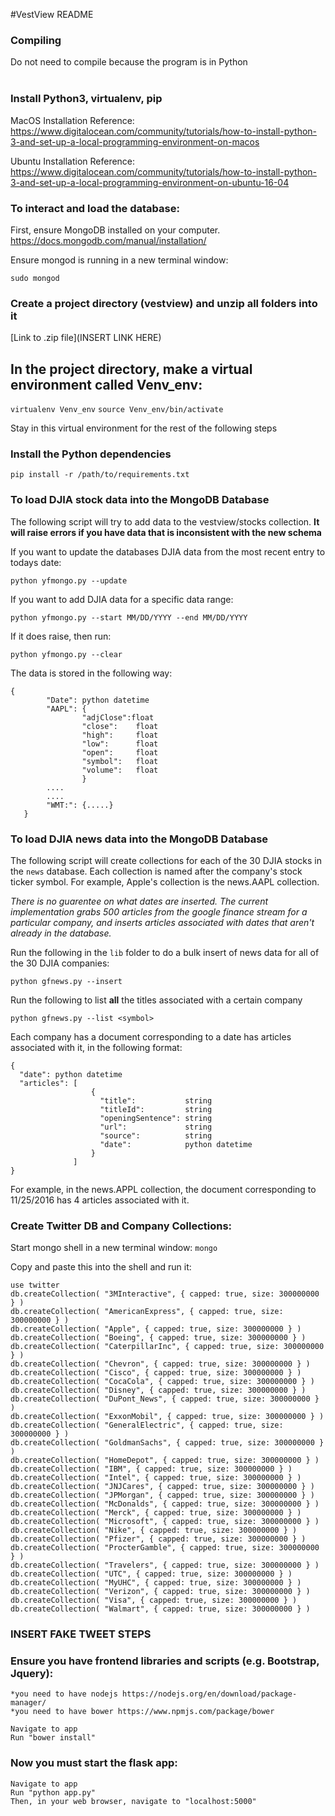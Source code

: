 #VestView README

### Compiling <br/>
   Do not need to compile because the program is in Python<br/>
   <br/>

### Install Python3, virtualenv, pip
MacOS Installation Reference: https://www.digitalocean.com/community/tutorials/how-to-install-python-3-and-set-up-a-local-programming-environment-on-macos

Ubuntu Installation Reference: https://www.digitalocean.com/community/tutorials/how-to-install-python-3-and-set-up-a-local-programming-environment-on-ubuntu-16-04

### To interact and load the database:
First, ensure MongoDB installed on your computer.
https://docs.mongodb.com/manual/installation/

Ensure mongod is running in a new terminal window:

  	sudo mongod

### Create a project directory (vestview) and unzip all folders into it
[Link to .zip file](INSERT LINK HERE)

## In the project directory, make a virtual environment called Venv_env:
`virtualenv Venv_env`
`source Venv_env/bin/activate`

Stay in this virtual environment for the rest of the following steps

### Install the Python dependencies

	pip install -r /path/to/requirements.txt

### To load DJIA stock data into the MongoDB Database

The following script will try to add data to the vestview/stocks collection. **It will raise errors if you have data that is inconsistent with the new schema**

If you want to update the databases DJIA data from the most recent entry to todays date:

    python yfmongo.py --update

If you want to add DJIA data for a specific data range:

    python yfmongo.py --start MM/DD/YYYY --end MM/DD/YYYY

If it does raise, then run:

    python yfmongo.py --clear

The data is stored in the following way:

    {
            "Date": python datetime
            "AAPL": {
                    "adjClose":float
                    "close":    float
                    "high":     float
                    "low":      float
                    "open":     float
                    "symbol":   float
                    "volume":   float
                    }
            ....
            ....
            "WMT:": {.....}
       }

### To load DJIA news data into the MongoDB Database

The following script will create collections for each of the 30 DJIA stocks in the `news` database. Each collection is named after the company's stock ticker symbol. For example, Apple's collection is the news.AAPL collection.

*There is no guarentee on what dates are inserted. The current implementation grabs 500 articles from the google finance stream for a particular company, and inserts articles associated with dates that aren't already in the database.*

Run the following in the `lib` folder to do a bulk insert of news data for all of the 30 DJIA companies:

    python gfnews.py --insert

Run the following to list **all** the titles associated with a certain company

    python gfnews.py --list <symbol>

Each company has a document corresponding to a date has articles associated with it, in the following format:

    {
      "date": python datetime
      "articles": [
                      {
                        "title":           string
                        "titleId":         string
                        "openingSentence": string
                        "url":             string
                        "source":          string
                        "date":            python datetime
                      }
                  ]
    }

For example, in the news.APPL collection, the document corresponding to 11/25/2016 has
4 articles associated with it.

### Create Twitter DB and Company Collections:
Start mongo shell in a new terminal window:
`mongo`

Copy and paste this into the shell and run it:

```mongo
use twitter
db.createCollection( "3MInteractive", { capped: true, size: 300000000 } )
db.createCollection( "AmericanExpress", { capped: true, size: 300000000 } )
db.createCollection( "Apple", { capped: true, size: 300000000 } )
db.createCollection( "Boeing", { capped: true, size: 300000000 } )
db.createCollection( "CaterpillarInc", { capped: true, size: 300000000 } )
db.createCollection( "Chevron", { capped: true, size: 300000000 } )
db.createCollection( "Cisco", { capped: true, size: 300000000 } )
db.createCollection( "CocaCola", { capped: true, size: 300000000 } )
db.createCollection( "Disney", { capped: true, size: 300000000 } )
db.createCollection( "DuPont_News", { capped: true, size: 300000000 } )
db.createCollection( "ExxonMobil", { capped: true, size: 300000000 } )
db.createCollection( "GeneralElectric", { capped: true, size: 300000000 } )
db.createCollection( "GoldmanSachs", { capped: true, size: 300000000 } )
db.createCollection( "HomeDepot", { capped: true, size: 300000000 } )
db.createCollection( "IBM", { capped: true, size: 300000000 } )
db.createCollection( "Intel", { capped: true, size: 300000000 } )
db.createCollection( "JNJCares", { capped: true, size: 300000000 } )
db.createCollection( "JPMorgan", { capped: true, size: 300000000 } )
db.createCollection( "McDonalds", { capped: true, size: 300000000 } )
db.createCollection( "Merck", { capped: true, size: 300000000 } )
db.createCollection( "Microsoft", { capped: true, size: 300000000 } )
db.createCollection( "Nike", { capped: true, size: 300000000 } )
db.createCollection( "Pfizer", { capped: true, size: 300000000 } )
db.createCollection( "ProcterGamble", { capped: true, size: 300000000 } )
db.createCollection( "Travelers", { capped: true, size: 300000000 } )
db.createCollection( "UTC", { capped: true, size: 300000000 } )
db.createCollection( "MyUHC", { capped: true, size: 300000000 } )
db.createCollection( "Verizon", { capped: true, size: 300000000 } )
db.createCollection( "Visa", { capped: true, size: 300000000 } )
db.createCollection( "Walmart", { capped: true, size: 300000000 } )
```

### INSERT FAKE TWEET STEPS

### Ensure you have frontend libraries and scripts (e.g. Bootstrap, Jquery):
	*you need to have nodejs https://nodejs.org/en/download/package-manager/
    *you need to have bower https://www.npmjs.com/package/bower

	Navigate to app
	Run "bower install"


### Now you must start the flask app:
	Navigate to app
	Run "python app.py"
	Then, in your web browser, navigate to "localhost:5000"
